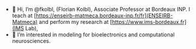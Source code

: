 - 👋 Hi, I’m @fkolbl, (Florian Kolbl), Associate Professor at Bordeaux INP. I teach at [https://enseirb-matmeca.bordeaux-inp.fr/fr](ENSEIRB-Matmeca) and perform my research at [https://www.ims-bordeaux.fr](IMS Lab),
- 👀 I’m interested in modeling for bioelectronics and computational neurosciences.
